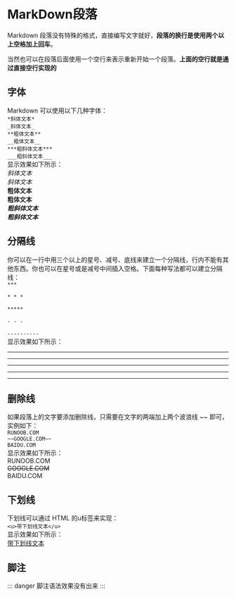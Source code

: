 # MarkDown段落
Markdown 段落没有特殊的格式，直接编写文字就好，**段落的换行是使用两个以上空格加上回车**。  

当然也可以在段落后面使用一个空行来表示重新开始一个段落。**上面的空行就是通过直接空行实现的**
## 字体
Markdown 可以使用以下几种字体：  
`*斜体文本*`  
`_斜体文本_`  
`**粗体文本**`  
`__粗体文本__`  
`***粗斜体文本***`  
`___粗斜体文本___`  
显示效果如下所示：  
*斜体文本*  
_斜体文本_  
**粗体文本**  
__粗体文本__  
***粗斜体文本***  
___粗斜体文本___  
## 分隔线
你可以在一行中用三个以上的星号、减号、底线来建立一个分隔线，行内不能有其他东西。你也可以在星号或是减号中间插入空格。下面每种写法都可以建立分隔线：  
`***`

`* * *`

`*****`

`- - -`

`----------`  
显示效果如下所示：  
***

* * *

*****

- - -

----------
## 删除线
如果段落上的文字要添加删除线，只需要在文字的两端加上两个波浪线 ~~ 即可，实例如下：  
`RUNOOB.COM`  
`~~GOOGLE.COM~~`  
`BAIDU.COM`  
显示效果如下所示：  
RUNOOB.COM  
~~GOOGLE.COM~~  
BAIDU.COM
## 下划线
下划线可以通过 HTML 的<span>u</span>标签来实现：  
`<u>带下划线文本</u>`  
显示效果如下所示：  
<u>带下划线文本</u>  
## 脚注
::: danger
脚注语法效果没有出来
:::



